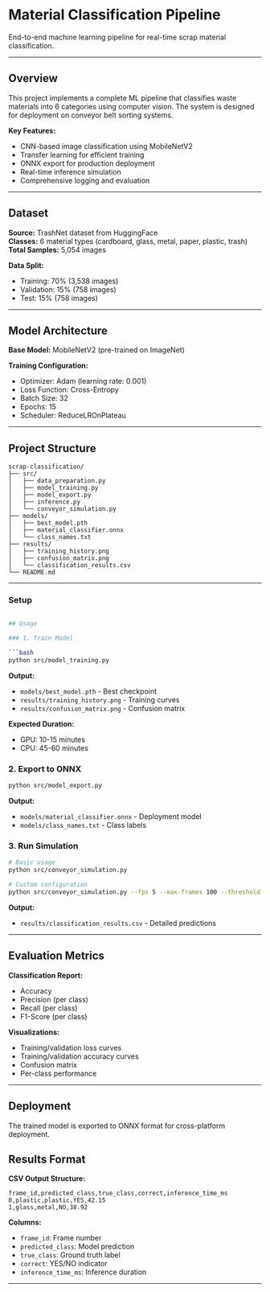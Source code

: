 # Material Classification Pipeline

End-to-end machine learning pipeline for real-time scrap material classification.

---

## Overview

This project implements a complete ML pipeline that classifies waste materials into 6 categories using computer vision. The system is designed for deployment on conveyor belt sorting systems.

**Key Features:**
- CNN-based image classification using MobileNetV2
- Transfer learning for efficient training
- ONNX export for production deployment
- Real-time inference simulation
- Comprehensive logging and evaluation

---

## Dataset

**Source:** TrashNet dataset from HuggingFace  
**Classes:** 6 material types (cardboard, glass, metal, paper, plastic, trash)  
**Total Samples:** 5,054 images  

**Data Split:**
- Training: 70% (3,538 images)
- Validation: 15% (758 images)
- Test: 15% (758 images)

---

## Model Architecture

**Base Model:** MobileNetV2 (pre-trained on ImageNet)


**Training Configuration:**
- Optimizer: Adam (learning rate: 0.001)
- Loss Function: Cross-Entropy
- Batch Size: 32
- Epochs: 15
- Scheduler: ReduceLROnPlateau

---

## Project Structure

```
scrap-classification/
├── src/
│   ├── data_preparation.py       
│   ├── model_training.py          
│   ├── model_export.py            
│   ├── inference.py               
│   └── conveyor_simulation.py     
├── models/
│   ├── best_model.pth             
│   ├── material_classifier.onnx   
│   └── class_names.txt            
├── results/
│   ├── training_history.png       
│   ├── confusion_matrix.png       
│   └── classification_results.csv 
└── README.md
```

---

### Setup

```bash

## Usage

### 1. Train Model

```bash
python src/model_training.py
```

**Output:**
- `models/best_model.pth` - Best checkpoint
- `results/training_history.png` - Training curves
- `results/confusion_matrix.png` - Confusion matrix

**Expected Duration:**
- GPU: 10-15 minutes
- CPU: 45-60 minutes

### 2. Export to ONNX

```bash
python src/model_export.py
```

**Output:**
- `models/material_classifier.onnx` - Deployment model
- `models/class_names.txt` - Class labels

### 3. Run Simulation

```bash
# Basic usage
python src/conveyor_simulation.py

# Custom configuration
python src/conveyor_simulation.py --fps 5 --max-frames 100 --threshold 0.75
```

**Output:**
- `results/classification_results.csv` - Detailed predictions

---

## Evaluation Metrics

**Classification Report:**
- Accuracy
- Precision (per class)
- Recall (per class)
- F1-Score (per class)

**Visualizations:**
- Training/validation loss curves
- Training/validation accuracy curves
- Confusion matrix
- Per-class performance

---

## Deployment

The trained model is exported to ONNX format for cross-platform deployment.


## Results Format

**CSV Output Structure:**
```csv
frame_id,predicted_class,true_class,correct,inference_time_ms
0,plastic,plastic,YES,42.15
1,glass,metal,NO,38.92
```

**Columns:**
- `frame_id`: Frame number
- `predicted_class`: Model prediction
- `true_class`: Ground truth label
- `correct`: YES/NO indicator
- `inference_time_ms`: Inference duration

---
